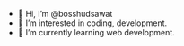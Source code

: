 - 👋 Hi, I’m @bosshudsawat
- 👀 I’m interested in coding, development.
- 🌱 I’m currently learning web development.

<!---
bosshudsawat/bosshudsawat is a ✨ special ✨ repository because its `README.md` (this file) appears on your GitHub profile.
You can click the Preview link to take a look at your changes.
--->

